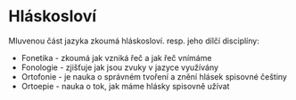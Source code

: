 # Hláskosloví

Mluvenou část jazyka zkoumá hláskosloví. resp. jeho dílčí disciplíny:

- Fonetika - zkoumá jak vzniká řeč a jak řeč vnímáme
- Fonologie - zjišťuje jak jsou zvuky v jazyce využívány
- Ortofonie - je nauka o správném tvoření a znění hlásek spisovné češtiny
- Ortoepie - nauka o tok, jak máme hlásky spisovně užívat